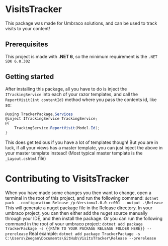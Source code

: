 # VisitsTracker
This package was made for Umbraco solutions, and can be used to track visits to your content!

## Prerequisites
This project is made with **.NET 6**, so the minimum requirement is the `.NET SDK 6.0.302 `

## Getting started
After installing this package, all you have to do is inject the `ITrackingService` into each of your razor templates,
and call the `ReportVisit(int contentId)` method where you pass the contents id, like so:

```csharp
@using TrackerPackage.Services
@inject ITrackingService TrackingService;
@{
    TrackingService.ReportVisit(Model.Id);
}
```
This does get tedious if you have a lot of templates though! But you are in luck, if all your views has a master template, you can just inject the above in your master template instead!
(Most typical master template is the `_Layout.cshtml` file)

# Contributing to VisitsTracker
When you have made some changes you then want to change, open a terminal in the root of this project, and run the following command: `dotnet pack --configuration Release /p:Version=1.0.0-rc001 --output .\Release`
This will generate a nuget package file in the Release directory. 
In your umbraco project, you can then either add the nuget source manually through your IDE, and then install the package.
Or you can run the following command in the root of your umbraco project:
`dotnet add package TrackerPackage -s {{PATH TO YOUR PACKAGE RELEASE FOLDER HERE}} --prerelease`
Real example: 
`dotnet add package TrackerPackage -s C:\Users\Zeegan\Documents\GitHub\VisitsTracker\Release --prerelease`

